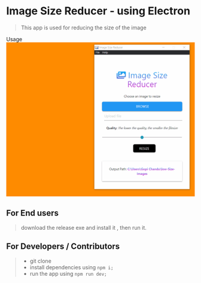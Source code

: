 # Image Size Reducer - using Electron


> This app is used for reducing the size of the image 

Usage
![image](https://github.com/gopi-chandu/image-size-reducer/blob/master/gif/Animation.gif)

## For End users

> download the release exe and install it , then run it.  

## For Developers / Contributors
> - git clone
> - install dependencies using `npm i;`
> - run the app using `npm run dev;`

